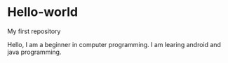 # Hello-world
My first repository

Hello, I am a beginner in computer programming. I am learing android and java programming. 
